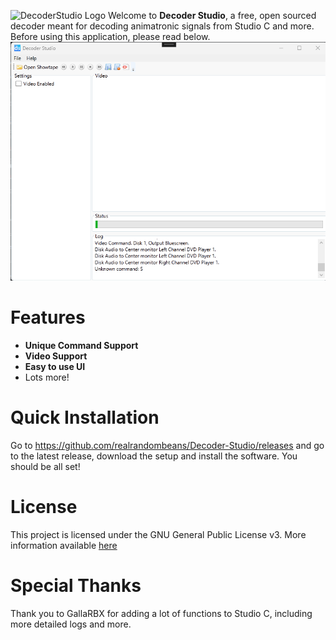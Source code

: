 ![DecoderStudio Logo](Media/banner.png)
Welcome to **Decoder Studio**, a free, open sourced decoder meant for decoding animatronic signals from Studio C and more. Before using this application, please read below.
![DecoderStudio Software](Media/Screenshot.png)
# Features
- **Unique Command Support**
- **Video Support**
- **Easy to use UI**
- Lots more!
# Quick Installation
Go to https://github.com/realrandombeans/Decoder-Studio/releases and go to the latest release, download the setup and install the software. You should be all set!
# License
This project is licensed under the GNU General Public License v3. More information available [here](LICENSE)
# Special Thanks
Thank you to GallaRBX for adding a lot of functions to Studio C, including more detailed logs and more.

